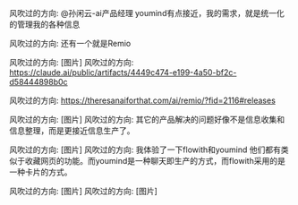 风吹过的方向:
@孙闲云-ai产品经理 youmind有点接近，我的需求，就是统一化的管理我的各种信息

风吹过的方向:
还有一个就是Remio

风吹过的方向:
[图片]
风吹过的方向:
https://claude.ai/public/artifacts/4449c474-e199-4a50-bf2c-d58444898b0c

风吹过的方向:
https://theresanaiforthat.com/ai/remio/?fid=2116#releases

风吹过的方向:
[图片]
风吹过的方向:
其它的产品解决的问题好像不是信息收集和信息整理，而是更接近信息生产了。

风吹过的方向:
[图片]
风吹过的方向:
我体验了一下flowith和youmind 他们都有类似于收藏网页的功能。而youmind是一种聊天即生产的方式，而flowith采用的是一种卡片的方式。

风吹过的方向:
[图片]
风吹过的方向:
[图片]